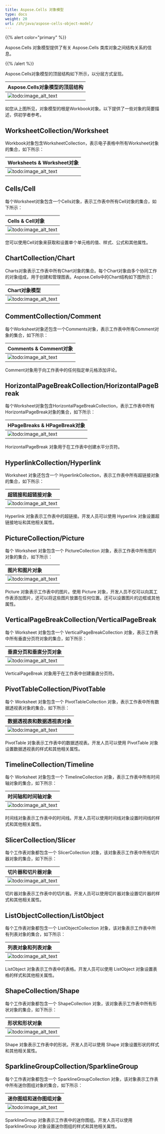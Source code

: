 ```yaml
---
title: Aspose.Cells 对象模型
type: docs
weight: 20
url: /zh/java/aspose-cells-object-model/
---
```


{{% alert color="primary" %}}

Aspose.Cells 对象模型提供了有关 Aspose.Cells 类库对象之间结构关系的信息。

{{% /alert %}}

Aspose.Cells对象模型的顶层结构如下所示，以分层方式呈现。

|**Aspose.Cells对象模型的顶层结构**|
| :- |
|![todo:image_alt_text](aspose-cells-object-model_1.png)|
如您从上图所见，对象模型的根是Workbook对象。以下提供了一些对象的简要描述，供初学者参考。

## **WorksheetCollection/Worksheet**

Workbook对象包含WorksheetCollection，表示电子表格中所有Worksheet对象的集合，如下所示：

|**Worksheets & Worksheet对象**|
| :- |
|![todo:image_alt_text](aspose-cells-object-model_2.png)|

## **Cells/Cell**

每个Worksheet对象包含一个Cells对象，表示工作表中所有Cell对象的集合，如下所示：

|**Cells & Cell对象**|
| :- |
|![todo:image_alt_text](aspose-cells-object-model_3.png)|
您可以使用Cell对象来获取和设置单个单元格的值、样式、公式和其他属性。

## **ChartCollection/Chart**

Charts对象表示工作表中所有Chart对象的集合。每个Chart对象由多个协同工作的对象组成，用于创建和管理图表。Aspose.Cells中的Chart结构如下图所示：

|**Chart对象模型**|
| :- |
|![todo:image_alt_text](aspose-cells-object-model_4.png)|

## **CommentCollection/Comment**

每个Worksheet对象还包含一个Comments对象，表示工作表中所有Comment对象的集合，如下所示：

|**Comments & Comment对象**|
| :- |
|![todo:image_alt_text](aspose-cells-object-model_5.png)|
Comment对象用于向工作表中的任何指定单元格添加评论。

## **HorizontalPageBreakCollection/HorizontalPageBreak**

每个Worksheet对象包含HorizontalPageBreakCollection，表示工作表中所有HorizontalPageBreak对象的集合，如下所示：

|**HPageBreaks & HPageBreak对象**|
| :- |
|![todo:image_alt_text](aspose-cells-object-model_6.png)|
HorizontalPageBreak 对象用于在工作表中创建水平分页符。

## **HyperlinkCollection/Hyperlink**

Worksheet 对象还包含一个 HyperlinkCollection，表示工作表中所有超链接对象的集合，如下所示：

|**超链接和超链接对象**|
| :- |
|![todo:image_alt_text](aspose-cells-object-model_7.png)|
Hyperlink 对象表示工作表中的超链接。开发人员可以使用 Hyperlink 对象设置超链接地址和其他相关属性。

## **PictureCollection/Picture**

每个 Worksheet 对象包含一个 PictureCollection 对象，表示工作表中所有图片对象的集合，如下所示：

|**图片和图片对象**|
| :- |
|![todo:image_alt_text](aspose-cells-object-model_8.png)|
Picture 对象表示工作表中的图片。使用 Picture 对象，开发人员不仅可以向其工作表添加图片，还可以将这些图片放置在任何位置。还可以设置图片的边框或其他属性。

## **VerticalPageBreakCollection/VerticalPageBreak**

每个 Worksheet 对象包含一个 VerticalPageBreakCollection 对象，表示工作表中所有垂直分页符对象的集合，如下所示：

|**垂直分页和垂直分页对象**|
| :- |
|![todo:image_alt_text](aspose-cells-object-model_9.png)|
VerticalPageBreak 对象用于在工作表中创建垂直分页符。

## **PivotTableCollection/PivotTable**
每个 Worksheet 对象包含一个 PivotTableCollection 对象，表示工作表中所有数据透视表对象的集合，如下所示：

|**数据透视表和数据透视表对象**|
| :- |
|![todo:image_alt_text](aspose-cells-object-model_10.png)|
PivotTable 对象表示工作表中的数据透视表。开发人员可以使用 PivotTable 对象设置数据透视表的样式和其他相关属性。

## **TimelineCollection/Timeline**
每个 Worksheet 对象包含一个 TimelineCollection 对象，表示工作表中所有时间轴对象的集合，如下所示：

|**时间轴和时间轴对象**|
| :- |
|![todo:image_alt_text](aspose-cells-object-model_11.png)|
时间线对象表示工作表中的时间线。开发人员可以使用时间线对象设置时间线的样式和其他相关属性。

## **SlicerCollection/Slicer**
每个工作表对象都包含一个 SlicerCollection 对象，该对象表示工作表中所有切片器对象的集合，如下所示：

|**切片器和切片器对象**|
| :- |
|![todo:image_alt_text](aspose-cells-object-model_12.png)|
切片器对象表示工作表中的切片器。开发人员可以使用切片器对象设置切片器的样式和其他相关属性。

## **ListObjectCollection/ListObject**
每个工作表对象都包含一个 ListObjectCollection 对象，该对象表示工作表中所有列表对象的集合，如下所示：

|**列表对象和列表对象**|
| :- |
|![todo:image_alt_text](aspose-cells-object-model_13.png)|
ListObject 对象表示工作表中的表格。开发人员可以使用 ListObject 对象设置表格的样式和其他相关属性。

## **ShapeCollection/Shape**
每个工作表对象都包含一个 ShapeCollection 对象，该对象表示工作表中所有形状对象的集合，如下所示：

|**形状和形状对象**|
| :- |
|![todo:image_alt_text](aspose-cells-object-model_14.png)|
Shape 对象表示工作表中的形状。开发人员可以使用 Shape 对象设置形状的样式和其他相关属性。

## **SparklineGroupCollection/SparklineGroup**
每个工作表对象都包含一个 SparklineGroupCollection 对象，该对象表示工作表中所有迷你图组对象的集合，如下所示：

|**迷你图组和迷你图组对象**|
| :- |
|![todo:image_alt_text](aspose-cells-object-model_15.png)|
SparklineGroup 对象表示工作表中的迷你图组。开发人员可以使用 SparklineGroup 对象设置迷你图组的样式和其他相关属性。
